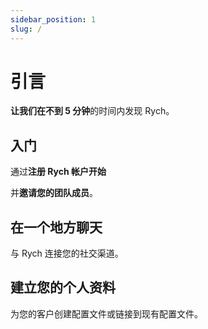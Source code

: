 ```yaml
---
sidebar_position: 1
slug: /
---
```


# 引言

**让我们在不到 5 分钟**的时间内发现 Rych。

## 入门

通过**注册 Rych 帐户开始**

并**邀请您的团队成员**。

## 在一个地方聊天

与 Rych 连接您的社交渠道。

## 建立您的个人资料

为您的客户创建配置文件或链接到现有配置文件。
